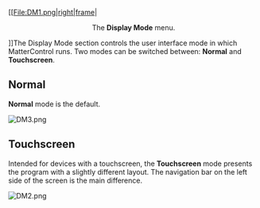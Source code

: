 \[\[[File:DM1.png|right|frame](File:DM1.png%7Cright%7Cframe)|

<center>

The **Display Mode** menu.

</center>

\]\]The Display Mode section controls the user interface mode in which
MatterControl runs. Two modes can be switched between: **Normal** and
**Touchscreen**.

## Normal

**Normal** mode is the default.

![DM3.png](http://wiki.mattercontrol.com/images/9/94/DM3.png "DM3.png")

## Touchscreen

Intended for devices with a touchscreen, the **Touchscreen** mode
presents the program with a slightly different layout. The navigation
bar on the left side of the screen is the main difference.

![DM2.png](http://wiki.mattercontrol.com/images/6/60/DM2.png "DM2.png")
